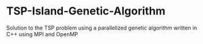 # TSP-Island-Genetic-Algorithm
Solution to the TSP problem using a parallelized genetic algorithm written in C++ using MPI and OpenMP
